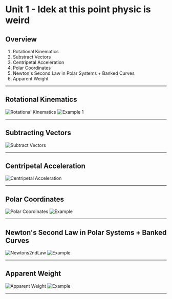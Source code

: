 # Unit 1 - Idek at this point physic is weird

## Overview

1. Rotational Kinematics
2. Substract Vectors
3. Centripetal Acceleration
4. Polar Coordinates
5. Newton's Second Law in Polar Systems + Banked Curves
6. Apparent Weight

---

## Rotational Kinematics

![Rotational Kinematics](images/1.1_0_Rotational_Kinematics.jpg)
![Example 1](images/1.1_1_Example.jpg)

---

## Subtracting Vectors

![Subtract Vectors](images/1.2_How_to_Subtract_Vectors.jpg)

---

## Centripetal Acceleration

![Centripetal Acceleration](images/1.3_0_Centripetal_Acceleration.jpg)

---

## Polar Coordinates

![Polar Coordinates](images/1.4_0_Polar_Coordinates.jpg)
![Example](images/1.4_1_Example.jpg)

---

## Newton's Second Law in Polar Systems + Banked Curves

![Newtons2ndLaw](images/1.5%200%20Newton_s%20Second%20Law%20in%20Polar%20Systems%20%2B%20Banked%20Curve.jpg)
![Example](images/1.5_1_Banked_Curve.jpg)

---

## Apparent Weight

![Apparent Weight](images/1.6_0_Apparent_Weight.jpg)
![Example](images/1.6_1_Roller_Coaster_Example.jpg)

---
